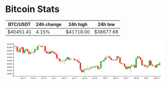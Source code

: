 # Bitcoin Stats

BTC/USDT|24h change|24h high|24h low|
|---|---|---|---|
|$40451.41|4.15%|$41718.00|$38677.68|

<img src="./chart.svg">
